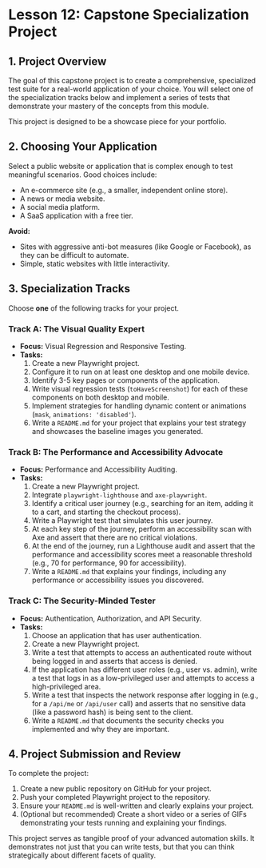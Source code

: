 # Lesson 12: Capstone Specialization Project

## 1. Project Overview

The goal of this capstone project is to create a comprehensive, specialized test suite for a real-world application of your choice. You will select one of the specialization tracks below and implement a series of tests that demonstrate your mastery of the concepts from this module.

This project is designed to be a showcase piece for your portfolio.

## 2. Choosing Your Application

Select a public website or application that is complex enough to test meaningful scenarios. Good choices include:
-   An e-commerce site (e.g., a smaller, independent online store).
-   A news or media website.
-   A social media platform.
-   A SaaS application with a free tier.

**Avoid:**
-   Sites with aggressive anti-bot measures (like Google or Facebook), as they can be difficult to automate.
-   Simple, static websites with little interactivity.

## 3. Specialization Tracks

Choose **one** of the following tracks for your project.

### Track A: The Visual Quality Expert

-   **Focus:** Visual Regression and Responsive Testing.
-   **Tasks:**
    1.  Create a new Playwright project.
    2.  Configure it to run on at least one desktop and one mobile device.
    3.  Identify 3-5 key pages or components of the application.
    4.  Write visual regression tests (`toHaveScreenshot`) for each of these components on both desktop and mobile.
    5.  Implement strategies for handling dynamic content or animations (`mask`, `animations: 'disabled'`).
    6.  Write a `README.md` for your project that explains your test strategy and showcases the baseline images you generated.

### Track B: The Performance and Accessibility Advocate

-   **Focus:** Performance and Accessibility Auditing.
-   **Tasks:**
    1.  Create a new Playwright project.
    2.  Integrate `playwright-lighthouse` and `axe-playwright`.
    3.  Identify a critical user journey (e.g., searching for an item, adding it to a cart, and starting the checkout process).
    4.  Write a Playwright test that simulates this user journey.
    5.  At each key step of the journey, perform an accessibility scan with Axe and assert that there are no critical violations.
    6.  At the end of the journey, run a Lighthouse audit and assert that the performance and accessibility scores meet a reasonable threshold (e.g., 70 for performance, 90 for accessibility).
    7.  Write a `README.md` that explains your findings, including any performance or accessibility issues you discovered.

### Track C: The Security-Minded Tester

-   **Focus:** Authentication, Authorization, and API Security.
-   **Tasks:**
    1.  Choose an application that has user authentication.
    2.  Create a new Playwright project.
    3.  Write a test that attempts to access an authenticated route without being logged in and asserts that access is denied.
    4.  If the application has different user roles (e.g., user vs. admin), write a test that logs in as a low-privileged user and attempts to access a high-privileged area.
    5.  Write a test that inspects the network response after logging in (e.g., for a `/api/me` or `/api/user` call) and asserts that no sensitive data (like a password hash) is being sent to the client.
    6.  Write a `README.md` that documents the security checks you implemented and why they are important.

## 4. Project Submission and Review

To complete the project:
1.  Create a new public repository on GitHub for your project.
2.  Push your completed Playwright project to the repository.
3.  Ensure your `README.md` is well-written and clearly explains your project.
4.  (Optional but recommended) Create a short video or a series of GIFs demonstrating your tests running and explaining your findings.

This project serves as tangible proof of your advanced automation skills. It demonstrates not just that you can write tests, but that you can think strategically about different facets of quality.